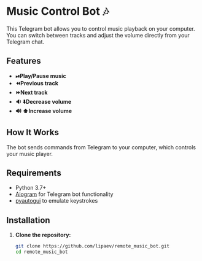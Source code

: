 # Music Control Bot 🎶

This Telegram bot allows you to control music playback on your computer. You can switch between tracks and adjust the volume directly from your Telegram chat.

## Features
- **⏯Play/Pause music**
- **⏪Previous track**
- **⏩Next track**
- **🔉 ⬇️Decrease volume**
- **🔊 ⬆️Increase volume**

## How It Works
The bot sends commands from Telegram to your computer, which controls your music player.

## Requirements

- Python 3.7+
- [Aiogram](https://docs.aiogram.dev/en/latest/) for Telegram bot functionality
- [pyautogui](https://github.com/asweigart/pyautogui) to emulate keystrokes

## Installation

1. **Clone the repository:**
   ```bash
   git clone https://github.com/lipaev/remote_music_bot.git
   cd remote_music_bot
